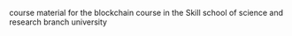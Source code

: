 course material for the blockchain course in the Skill school of science and research branch university 
